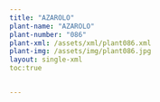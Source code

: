 ```yaml
---
title: "AZAROLO"
plant-name: "AZAROLO"
plant-number: "086"
plant-xml: /assets/xml/plant086.xml
plant-img: /assets/img/plant086.jpg
layout: single-xml
toc:true


---
```

